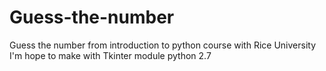 # Guess-the-number
Guess the number from introduction to python course with Rice University
I'm hope to make with Tkinter module 
python 2.7
